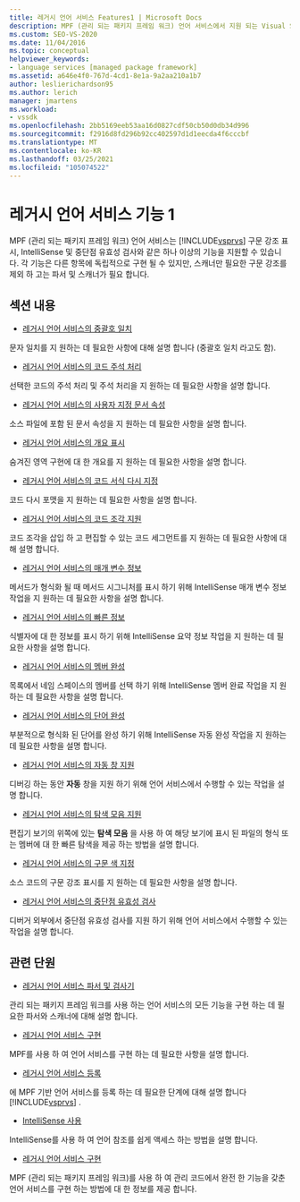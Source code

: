 ```yaml
---
title: 레거시 언어 서비스 Features1 | Microsoft Docs
description: MPF (관리 되는 패키지 프레임 워크) 언어 서비스에서 지원 되는 Visual Studio 기능에 대해 알아봅니다.
ms.custom: SEO-VS-2020
ms.date: 11/04/2016
ms.topic: conceptual
helpviewer_keywords:
- language services [managed package framework]
ms.assetid: a646e4f0-767d-4cd1-8e1a-9a2aa210a1b7
author: leslierichardson95
ms.author: lerich
manager: jmartens
ms.workload:
- vssdk
ms.openlocfilehash: 2bb5169eeb53aa16d0827cdf50cb50d0db34d996
ms.sourcegitcommit: f2916d8fd296b92cc402597d1d1eecda4f6cccbf
ms.translationtype: MT
ms.contentlocale: ko-KR
ms.lasthandoff: 03/25/2021
ms.locfileid: "105074522"
---
```

# <a name="legacy-language-service-features-1"></a>레거시 언어 서비스 기능 1
MPF (관리 되는 패키지 프레임 워크) 언어 서비스는 [!INCLUDE[vsprvs](../../code-quality/includes/vsprvs_md.md)] 구문 강조 표시, IntelliSense 및 중단점 유효성 검사와 같은 하나 이상의 기능을 지원할 수 있습니다. 각 기능은 다른 항목에 독립적으로 구현 될 수 있지만, 스캐너만 필요한 구문 강조를 제외 하 고는 파서 및 스캐너가 필요 합니다.

## <a name="in-this-section"></a>섹션 내용
- [레거시 언어 서비스의 중괄호 일치](../../extensibility/internals/brace-matching-in-a-legacy-language-service.md)

 문자 일치를 지 원하는 데 필요한 사항에 대해 설명 합니다 (중괄호 일치 라고도 함).

- [레거시 언어 서비스의 코드 주석 처리](../../extensibility/internals/commenting-code-in-a-legacy-language-service.md)

 선택한 코드의 주석 처리 및 주석 처리을 지 원하는 데 필요한 사항을 설명 합니다.

- [레거시 언어 서비스의 사용자 지정 문서 속성](../../extensibility/internals/custom-document-properties-in-a-legacy-language-service.md)

 소스 파일에 포함 된 문서 속성을 지 원하는 데 필요한 사항을 설명 합니다.

- [레거시 언어 서비스의 개요 표시](../../extensibility/internals/outlining-in-a-legacy-language-service.md)

 숨겨진 영역 구현에 대 한 개요를 지 원하는 데 필요한 사항을 설명 합니다.

- [레거시 언어 서비스의 코드 서식 다시 지정](../../extensibility/internals/reformatting-code-in-a-legacy-language-service.md)

 코드 다시 포맷을 지 원하는 데 필요한 사항을 설명 합니다.

- [레거시 언어 서비스의 코드 조각 지원](../../extensibility/internals/support-for-code-snippets-in-a-legacy-language-service.md)

 코드 조각을 삽입 하 고 편집할 수 있는 코드 세그먼트를 지 원하는 데 필요한 사항에 대해 설명 합니다.

- [레거시 언어 서비스의 매개 변수 정보](../../extensibility/internals/parameter-info-in-a-legacy-language-service2.md)

 메서드가 형식화 될 때 메서드 시그니처를 표시 하기 위해 IntelliSense 매개 변수 정보 작업을 지 원하는 데 필요한 사항을 설명 합니다.

- [레거시 언어 서비스의 빠른 정보](../../extensibility/internals/quick-info-in-a-legacy-language-service.md)

 식별자에 대 한 정보를 표시 하기 위해 IntelliSense 요약 정보 작업을 지 원하는 데 필요한 사항을 설명 합니다.

- [레거시 언어 서비스의 멤버 완성](../../extensibility/internals/member-completion-in-a-legacy-language-service.md)

 목록에서 네임 스페이스의 멤버를 선택 하기 위해 IntelliSense 멤버 완료 작업을 지 원하는 데 필요한 사항을 설명 합니다.

- [레거시 언어 서비스의 단어 완성](../../extensibility/internals/word-completion-in-a-legacy-language-service.md)

 부분적으로 형식화 된 단어를 완성 하기 위해 IntelliSense 자동 완성 작업을 지 원하는 데 필요한 사항을 설명 합니다.

- [레거시 언어 서비스의 자동 창 지원](../../extensibility/internals/support-for-the-autos-window-in-a-legacy-language-service.md)

 디버깅 하는 동안 **자동** 창을 지원 하기 위해 언어 서비스에서 수행할 수 있는 작업을 설명 합니다.

- [레거시 언어 서비스의 탐색 모음 지원](../../extensibility/internals/support-for-the-navigation-bar-in-a-legacy-language-service.md)

 편집기 보기의 위쪽에 있는 **탐색 모음** 을 사용 하 여 해당 보기에 표시 된 파일의 형식 또는 멤버에 대 한 빠른 탐색을 제공 하는 방법을 설명 합니다.

- [레거시 언어 서비스의 구문 색 지정](../../extensibility/internals/syntax-colorizing-in-a-legacy-language-service.md)

 소스 코드의 구문 강조 표시를 지 원하는 데 필요한 사항을 설명 합니다.

- [레거시 언어 서비스의 중단점 유효성 검사](../../extensibility/internals/validating-breakpoints-in-a-legacy-language-service.md)

 디버거 외부에서 중단점 유효성 검사를 지원 하기 위해 언어 서비스에서 수행할 수 있는 작업을 설명 합니다.

## <a name="related-sections"></a>관련 단원
- [레거시 언어 서비스 파서 및 검사기](../../extensibility/internals/legacy-language-service-parser-and-scanner.md)

 관리 되는 패키지 프레임 워크를 사용 하는 언어 서비스의 모든 기능을 구현 하는 데 필요한 파서와 스캐너에 대해 설명 합니다.

- [레거시 언어 서비스 구현](../../extensibility/internals/implementing-a-legacy-language-service2.md)

 MPF를 사용 하 여 언어 서비스를 구현 하는 데 필요한 사항을 설명 합니다.

- [레거시 언어 서비스 등록](../../extensibility/internals/registering-a-legacy-language-service1.md)

 에 MPF 기반 언어 서비스를 등록 하는 데 필요한 단계에 대해 설명 합니다 [!INCLUDE[vsprvs](../../code-quality/includes/vsprvs_md.md)] .

- [IntelliSense 사용](../../ide/using-intellisense.md)

 IntelliSense를 사용 하 여 언어 참조를 쉽게 액세스 하는 방법을 설명 합니다.

- [레거시 언어 서비스 구현](../../extensibility/internals/implementing-a-legacy-language-service1.md)

 MPF (관리 되는 패키지 프레임 워크)를 사용 하 여 관리 코드에서 완전 한 기능을 갖춘 언어 서비스를 구현 하는 방법에 대 한 정보를 제공 합니다.
